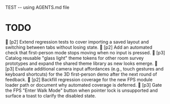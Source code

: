 TEST -- using AGENTS.md file
# TODO
🔲 [p2] Extend regression tests to cover importing a saved layout and switching between tabs without losing state.
🔲 [p2] Add an automated check that first-person mode stops moving when no input is pressed.
🔲 [p3] Catalog reusable "glass light" theme tokens for other room survey prototypes and expand the shared theme library as new looks emerge.
🔲 [p3] Evaluate additional camera input affordances (e.g., touch gestures and keyboard shortcuts) for the 3D first-person demo after the next round of feedback.
🔲 [p2] Backfill regression coverage for the new FPS module loader path or document why automated coverage is deferred.
🔲 [p3] Gate the FPS "Enter Walk Mode" button when pointer lock is unsupported and surface a toast to clarify the disabled state.
